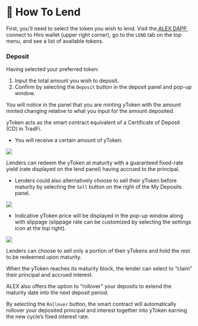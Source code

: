 # 🏦 How To Lend

First, you’ll need to select the token you wish to lend. Visit the[ ALEX DAPP](http://app.alexlab.co/), connect to Hiro wallet (upper right corner), go to the `LEND` tab on the top menu, and see a list of available tokens.

### Deposit <a href="#id-971b" id="id-971b"></a>

Having selected your preferred token:

1. Input the total amount you wish to deposit.
2. Confirm by selecting the `Deposit` button in the deposit panel and pop-up window.

You will notice in the panel that you are minting yToken with the amount minted changing relative to what you input for the amount deposited.

yToken acts as the smart contract equivalent of a Certificate of Deposit (CD) in TradFi.

* You will receive a certain amount of yToken.

![](https://miro.medium.com/max/1400/1\*KSDmymkQ-w-NP-OuXuULcA.png)

Lenders can redeem the yToken at maturity with a guaranteed fixed-rate yield (rate displayed on the lend panel) having accrued to the principal.

* Lenders could also alternatively choose to sell their yToken before maturity by selecting the `Sell` button on the right of the My Deposits panel.

![](https://miro.medium.com/max/1400/1\*uuoPx-HXh3vrMTud\_Dp6kQ.png)

* Indicative yToken price will be displayed in the pop-up window along with slippage (slippage rate can be customized by selecting the settings icon at the top right).

![](https://miro.medium.com/max/1400/1\*vtFI5YF3DYDhG4uyNs-MRw.png)

Lenders can choose to sell only a portion of their yTokens and hold the rest to be redeemed upon maturity.

When the yToken reaches its maturity block, the lender can select to “claim” their principal and accrued interest.

ALEX also offers the option to “rollover” your deposits to extend the maturity date into the next deposit period.

By selecting the `Rollover` button, the smart contract will automatically rollover your deposited principal and interest together into yToken earning the new cycle’s fixed interest rate.
